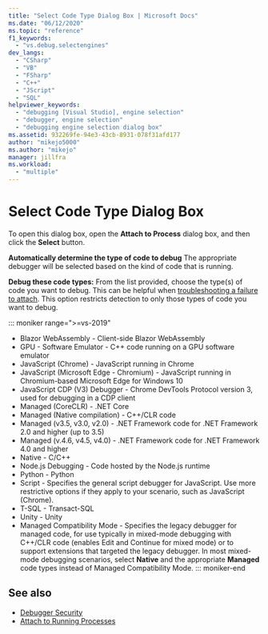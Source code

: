 ```yaml
---
title: "Select Code Type Dialog Box | Microsoft Docs"
ms.date: "06/12/2020"
ms.topic: "reference"
f1_keywords:
  - "vs.debug.selectengines"
dev_langs:
  - "CSharp"
  - "VB"
  - "FSharp"
  - "C++"
  - "JScript"
  - "SQL"
helpviewer_keywords:
  - "debugging [Visual Studio], engine selection"
  - "debugger, engine selection"
  - "debugging engine selection dialog box"
ms.assetid: 932269fe-94e3-43cb-8931-078f31afd177
author: "mikejo5000"
ms.author: "mikejo"
manager: jillfra
ms.workload:
  - "multiple"
---
```

# Select Code Type Dialog Box

To open this dialog box, open the **Attach to Process** dialog box, and then click the **Select** button.

**Automatically determine the type of code to debug**
The appropriate debugger will be selected based on the kind of code that is running.

**Debug these code types:**
From the list provided, choose the type(s) of code you want to debug. This can be helpful when [troubleshooting a failure to attach](../debugger/attach-to-running-processes-with-the-visual-studio-debugger.md#BKMK_Troubleshoot_attach_errors). This option restricts detection to only those types of code you want to debug.

   ::: moniker range=">=vs-2019"
   - Blazor WebAssembly - Client-side Blazor WebAssembly
   - GPU - Software Emulator - C++ code running on a GPU software emulator
   - JavaScript (Chrome) - JavaScript running in Chrome
   - JavaScript (Microsoft Edge - Chromium) - JavaScript running in Chromium-based Microsoft Edge for Windows 10
   - JavaScript CDP (V3) Debugger - Chrome DevTools Protocol version 3, used for debugging in a CDP client
   - Managed (CoreCLR) - .NET Core
   - Managed (Native compilation) - C++/CLR code
   - Managed (v3.5, v3.0, v2.0) - .NET Framework code for .NET Framework 2.0 and higher (up to 3.5)
   - Managed (v.4.6, v4.5, v4.0) - .NET Framework code for .NET Framework 4.0 and higher
   - Native - C/C++
   - Node.js Debugging - Code hosted by the Node.js runtime
   - Python - Python 
   - Script - Specifies the general script debugger for JavaScript. Use more restrictive options if they apply to your scenario, such as JavaScript (Chrome).
   - T-SQL - Transact-SQL
   - Unity - Unity
   - Managed Compatibility Mode - Specifies the legacy debugger for managed code, for use typically in mixed-mode debugging with C++/CLR code (enables Edit and Continue for mixed mode) or to support extensions that targeted the legacy debugger. In most mixed-mode debugging scenarios, select **Native** and the appropriate **Managed** code types instead of Managed Compatibility Mode.
   ::: moniker-end

## See also
- [Debugger Security](../debugger/debugger-security.md)
- [Attach to Running Processes](../debugger/attach-to-running-processes-with-the-visual-studio-debugger.md)